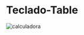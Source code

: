 # Teclado-Table
<img src="https://media.discordapp.net/attachments/1068388770627452970/1068388790193901618/image.png?width=1370&height=663" alt="calculadora">
